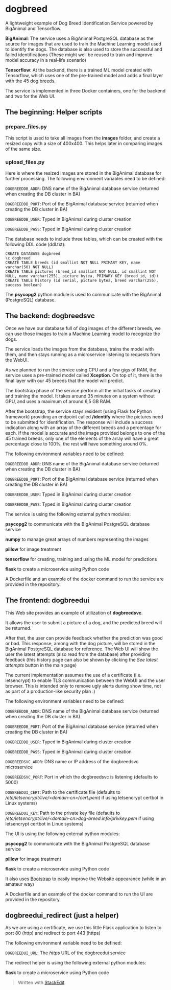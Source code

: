 # dogbreed

A lightweight example of Dog Breed Identification Service powered by BigAnimal and Tensorflow.

**BigAnimal**: The service uses a BigAnimal PostgreSQL database as the source for images that are used to train the Machine Learning model used to identify the dogs. The database is also used to store the successful and failed identifications (These might well be reused to train and improve model accuracy in a real-life scenario)

**Tensorflow**: At the backend, there is a trained ML model created with Tensorflow, which uses one of the pre-trained model and adds a final layer with the 45 dog breeds.

The service is implemented in three Docker containers, one for the backend and two for the Web UI.

## The beginning: Helper scripts ##

### prepare_files.py ###

This script is used to take all images from the **images** folder, and create a resized copy with a size of 400x400. This helps later in comparing images of the same size.

### upload_files.py ###

Here is where the resized images are stored in the BigAnimal database for further processing. The following environment variables need to be defined:

`DOGBREEDDB_ADDR`: DNS name of the BigAnimal database service (returned when creating the DB cluster in BA)

`DOGBREEDDB_PORT`: Port of the BigAnimal database service (returned when creating the DB cluster in BA)

`DOGBREEDDB_USER`: Typed in BigAnimal during cluster creation

`DOGBREEDDB_PASS`: Typed in BigAnimal during cluster creation

The database needs to include three tables, which can be created with the following DDL code (ddl.txt):

    CREATE DATABASE dogbreed
    \c dogbreed
    CREATE TABLE breeds (id smallint NOT NULL PRIMARY KEY, name varchar(50) NOT NULL)
    CREATE TABLE pictures (breed_id smallint NOT NULL, id smallint NOT NULL, name varchar(255), picture bytea, PRIMARY KEY (breed_id, id))
    CREATE TABLE history (id serial, picture bytea, breed varchar(255), success boolean)

The **psycopg2** python module is used to communicate with the BigAnimal (PostgreSQL) database.

## The backend: dogbreedsvc

Once we have our database full of dog images of the different breeds, we can use those images to train a Machine Learning model to recognize the dogs.

The service loads the images from the database, trains the model with them, and then stays running as a microservice listening to requests from the WebUI.

As we planned to run the service using CPU and a few gigs of RAM, the service uses a pre-trained model called **Xception**. On top of it, there is the final layer with our 45 breeds that the model will predict.

The bootstrap phase of the service perform all the initial tasks of creating and training the model. It takes around 35 minutes on a system without GPU, and uses a maximum of around 6,5 GB RAM.

After the bootstrap, the service stays resident (using Flask for Python framework) providing an endpoint called **/identify** where the pictures need to be submitted for identification. The response will include a success indication along with an array of the different breeds and a percentage for each. If the model is accurate and the image provided belongs to one of the 45 trained breeds, only one of the elements of the array will have a great percentage close to 100%, the rest will have something around 0%.

The following environment variables need to be defined:

`DOGBREEDDB_ADDR`: DNS name of the BigAnimal database service (returned when creating the DB cluster in BA)

`DOGBREEDDB_PORT`: Port of the BigAnimal database service (returned when creating the DB cluster in BA)

`DOGBREEDDB_USER`: Typed in BigAnimal during cluster creation

`DOGBREEDDB_PASS`: Typed in BigAnimal during cluster creation

The service is using the following external python modules:

**psycopg2** to communicate with the BigAnimal PostgreSQL database service

**numpy** to manage great arrays of numbers representing the images

**pillow** for image treatment

**tensorflow** for creating, training and using the ML model for predictions

**flask** to create a microservice using Python code

A Dockerfile and an example of the docker command to run the service are provided in the repository.

## The frontend: dogbreedui

This Web site provides an example of utilization of **dogbreedsvc**.

It allows the user to submit a picture of a dog, and the predicted breed will be returned.

After that, the user can provide feedback whether the prediction was good or bad. This response, among with the dog picture, will be stored in the BigAnimal PostgreSQL database for reference. The Web UI will show the user the latest attempts (also read from the database) after providing feedback (this history page can also be shown by clicking the *See latest attempts* button in the main page)

The current implementation assumes the use of a certificate (i.e. letsencrypt) to enable TLS communication between the WebUI and the user browser. This is intended only to remove ugly alerts during show time, not as part of a production-like security plan :)

The following environment variables need to be defined:

`DOGBREEDDB_ADDR`: DNS name of the BigAnimal database service (returned when creating the DB cluster in BA)

`DOGBREEDDB_PORT`: Port of the BigAnimal database service (returned when creating the DB cluster in BA)

`DOGBREEDDB_USER`: Typed in BigAnimal during cluster creation

`DOGBREEDDB_PASS`: Typed in BigAnimal during cluster creation

`DOGBREEDSVC_ADDR`: DNS name or IP address of the dogbreedsvc microservice

`DOGBREEDSVC_PORT`: Port in which the dogbreedsvc is listening (defaults to 5000)

`DOGBREEDUI_CERT`: Path to the certificate file (defaults to */etc/letsencrypt/live/\<domain-cn\>/cert.pem*) if using letsencrypt certbot in Linux systems)

`DOGBREEDUI_KEY`: Path to the private key file (defaults to */etc/letsencrypt/live/\<domain-cn\>dog-breed.info/privkey.pem* if using letsencrypt certbot in Linux systems)

The UI is using the following external python modules:

**psycopg2** to communicate with the BigAnimal PostgreSQL database service

**pillow** for image treatment

**flask** to create a microservice using Python code

It also uses <a href=https://getbootstrap.com/ target="_blank">Bootstrap</a> to easily improve the Website appearance (while in an amateur way)

A Dockerfile and an example of the docker command to run the UI are provided in the repository.

## dogbreedui_redirect (just a helper)

As we are using a certificate, we use this little Flask application to listen to port 80 (http) and redirect to port 443 (https)

The following environment variable need to be defined:

`DOGBREEDUI_URL`: The *https* URL of the dogbreedui service

The redirect helper is using the following external python modules:

**flask** to create a microservice using Python code

> Written with [StackEdit](https://stackedit.io/).